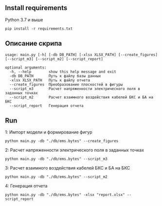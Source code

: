 ## Install requirements
Python 3.7 и выше
```
pip install -r requirements.txt
```

## Описание скрипа
```
usage: main.py [-h] [-db DB_PATH] [-xlsx XLSX_PATH] [--create_figures] [--script_m3] [--script_m2] [--script_report]

optional arguments:
  -h, --help        show this help message and exit
  -db DB_PATH       Путь к файлу базы данных
  -xlsx XLSX_PATH   Путь к файлу отчета
  --create_figures  Преобразование плоскостей в фигуры
  --script_m3       Расчет напряженности электрического поля в заданных точках
  --script_m2       Расчет взаимного воздействия кабелей БКС и БА на БКС
  --script_report   Генерация отчета
```

## Run
1: Импорт модели и формирование фигур
```
python main.py -db "./db/ems.bytes" --create_figures
```

2: Расчет напряженности электрического поля в заданных точках
```
python main.py -db "./db/ems.bytes" --script_m3
```

3: Расчет взаимного воздействия кабелей БКС и БА на БКС
```
python main.py -db "./db/ems.bytes" --script_m2
```

4: Генерация отчета
```
python main.py -db "./db/ems.bytes" -xlsx "report.xlsx" --script_report
```